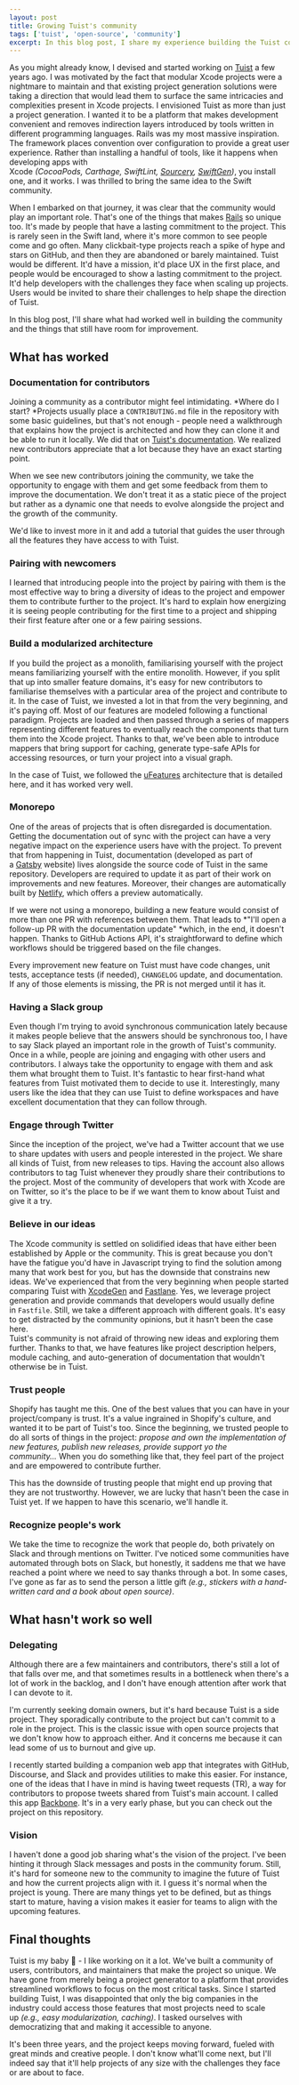 ```yaml
---
layout: post
title: Growing Tuist's community
tags: ['tuist', 'open-source', 'community']
excerpt: In this blog post, I share my experience building the Tuist community. I talked about the things that have worked well, and the areas where there's still some room for improvement.
---
```


As you might already know, I devised and started working on [Tuist](https://tuist.io/) a few years ago. I was motivated by the fact that modular Xcode projects were a nightmare to maintain and that existing project generation solutions were taking a direction that would lead them to surface the same intricacies and complexities present in Xcode projects. I envisioned Tuist as more than just a project generation. I wanted it to be a platform that makes development convenient and removes indirection layers introduced by tools written in different programming languages. Rails was my most massive inspiration. The framework places convention over configuration to provide a great user experience. Rather than installing a handful of tools, like it happens when developing apps with Xcode *(CocoaPods, Carthage, SwiftLint, [Sourcery](https://github.com/krzysztofzablocki/Sourcery), [SwiftGen](https://github.com/SwiftGen/SwiftGen))*, you install one, and it works. I was thrilled to bring the same idea to the Swift community.

When I embarked on that journey, it was clear that the community would play an important role. That's one of the things that makes [Rails](https://rubyonrails.org/) so unique too. It's made by people that have a lasting commitment to the project. This is rarely seen in the Swift land, where it's more common to see people come and go often. Many clickbait-type projects reach a spike of hype and stars on GitHub, and then they are abandoned or barely maintained. Tuist would be different. It'd have a mission, it'd place UX in the first place, and people would be encouraged to show a lasting commitment to the project. It'd help developers with the challenges they face when scaling up projects. Users would be invited to share their challenges to help shape the direction of Tuist.

In this blog post, I'll share what had worked well in building the community and the things that still have room for improvement.

## What has worked

### Documentation for contributors

Joining a community as a contributor might feel intimidating. *Where do I start? *Projects usually place a `CONTRIBUTING.md` file in the repository with some basic guidelines, but that's not enough - people need a walkthrough that explains how the project is architected and how they can clone it and be able to run it locally. We did that on [Tuist's documentation](https://tuist.io/docs/contribution/getting-started/). We realized new contributors appreciate that a lot because they have an exact starting point.

When we see new contributors joining the community, we take the opportunity to engage with them and get some feedback from them to improve the documentation. We don't treat it as a static piece of the project but rather as a dynamic one that needs to evolve alongside the project and the growth of the community.

We'd like to invest more in it and add a tutorial that guides the user through all the features they have access to with Tuist.

### Pairing with newcomers

I learned that introducing people into the project by pairing with them is the most effective way to bring a diversity of ideas to the project and empower them to contribute further to the project. It's hard to explain how energizing it is seeing people contributing for the first time to a project and shipping their first feature after one or a few pairing sessions.

### Build a modularized architecture

If you build the project as a monolith, familiarising yourself with the project means familiarizing yourself with the entire monolith. However, if you split that up into smaller feature domains, it's easy for new contributors to familiarise themselves with a particular area of the project and contribute to it. In the case of Tuist, we invested a lot in that from the very beginning, and it's paying off. Most of our features are modeled following a functional paradigm. Projects are loaded and then passed through a series of mappers representing different features to eventually reach the components that turn them into the Xcode project. Thanks to that, we've been able to introduce mappers that bring support for caching, generate type-safe APIs for accessing resources, or turn your project into a visual graph.

In the case of Tuist, we followed the [uFeatures](https://tuist.io/docs/building-at-scale/microfeatures/) architecture that is detailed here, and it has worked very well.

### Monorepo

One of the areas of projects that is often disregarded is documentation. Getting the documentation out of sync with the project can have a very negative impact on the experience users have with the project. To prevent that from happening in Tuist, documentation (developed as part of a [Gatsby](https://www.gatsbyjs.com/) website) lives alongside the source code of Tuist in the same repository. Developers are required to update it as part of their work on improvements and new features. Moreover, their changes are automatically built by [Netlify](https://www.netlify.com/), which offers a preview automatically.

If we were not using a monorepo, building a new feature would consist of more than one PR with references between them. That leads to *"I'll open a follow-up PR with the documentation update" *which, in the end, it doesn't happen. Thanks to GitHub Actions API, it's straightforward to define which workflows should be triggered based on the file changes.

Every improvement new feature on Tuist must have code changes, unit tests, acceptance tests (if needed), `CHANGELOG` update, and documentation. If any of those elements is missing, the PR is not merged until it has it.

### Having a Slack group

Even though I'm trying to avoid synchronous communication lately because it makes people believe that the answers should be synchronous too, I have to say Slack played an important role in the growth of Tuist's community. Once in a while, people are joining and engaging with other users and contributors. I always take the opportunity to engage with them and ask them what brought them to Tuist. It's fantastic to hear first-hand what features from Tuist motivated them to decide to use it. Interestingly, many users like the idea that they can use Tuist to define workspaces and have excellent documentation that they can follow through.

### Engage through Twitter

Since the inception of the project, we've had a Twitter account that we use to share updates with users and people interested in the project. We share all kinds of Tuist, from new releases to tips. Having the account also allows contributors to tag Tuist whenever they proudly share their contributions to the project. Most of the community of developers that work with Xcode are on Twitter, so it's the place to be if we want them to know about Tuist and give it a try.

### Believe in our ideas

The Xcode community is settled on solidified ideas that have either been established by Apple or the community. This is great because you don't have the fatigue you'd have in Javascript trying to find the solution among many that work best for you, but has the downside that constrains new ideas. We've experienced that from the very beginning when people started comparing Tuist with [XcodeGen](https://github.com/yonaskolb/xcodegen) and [Fastlane](https://github.com/fastlane/fastlane). Yes, we leverage project generation and provide commands that developers would usually define in `Fastfile`. Still, we take a different approach with different goals. It's easy to get distracted by the community opinions, but it hasn't been the case here.\
Tuist's community is not afraid of throwing new ideas and exploring them further. Thanks to that, we have features like project description helpers, module caching, and auto-generation of documentation that wouldn't otherwise be in Tuist.

### Trust people

Shopify has taught me this. One of the best values that you can have in your project/company is trust. It's a value ingrained in Shopify's culture, and wanted it to be part of Tuist's too. Since the beginning, we trusted people to do all sorts of things in the project: *propose and own the implementation of new features, publish new releases, provide support yo the community...* When you do something like that, they feel part of the project and are empowered to contribute further.

This has the downside of trusting people that might end up proving that they are not trustworthy. However, we are lucky that hasn't been the case in Tuist yet. If we happen to have this scenario, we'll handle it.

### Recognize people's work

We take the time to recognize the work that people do, both privately on Slack and through mentions on Twitter. I've noticed some communities have automated through bots on Slack, but honestly, it saddens me that we have reached a point where we need to say thanks through a bot. In some cases, I've gone as far as to send the person a little gift *(e.g., stickers with a hand-written card and a book about open source)*.

## What hasn't work so well

### Delegating

Although there are a few maintainers and contributors, there's still a lot of that falls over me, and that sometimes results in a bottleneck when there's a lot of work in the backlog, and I don't have enough attention after work that I can devote to it.

I'm currently seeking domain owners, but it's hard because Tuist is a side project. They sporadically contribute to the project but can't commit to a role in the project. This is the classic issue with open source projects that we don't know how to approach either. And it concerns me because it can lead some of us to burnout and give up.

I recently started building a companion web app that integrates with GitHub, Discourse, and Slack and provides utilities to make this easier. For instance, one of the ideas that I have in mind is having tweet requests (TR), a way for contributors to propose tweets shared from Tuist's main account. I called this app [Backbone](https://github.com/tuist/backbone). It's in a very early phase, but you can check out the project on this repository.

### Vision

I haven't done a good job sharing what's the vision of the project. I've been hinting it through Slack messages and posts in the community forum. Still, it's hard for someone new to the community to imagine the future of Tuist and how the current projects align with it. I guess it's normal when the project is young. There are many things yet to be defined, but as things start to mature, having a vision makes it easier for teams to align with the upcoming features.

## Final thoughts

Tuist is my baby 👶 - I like working on it a lot. We've built a community of users, contributors, and maintainers that make the project so unique. We have gone from merely being a project generator to a platform that provides streamlined workflows to focus on the most critical tasks. Since I started building Tuist, I was disappointed that only the big companies in the industry could access those features that most projects need to scale up *(e.g., easy modularization, caching)*. I tasked ourselves with democratizing that and making it accessible to anyone.

It's been three years, and the project keeps moving forward, fueled with great minds and creative people. I don't know what'll come next, but I'll indeed say that it'll help projects of any size with the challenges they face or are about to face.
